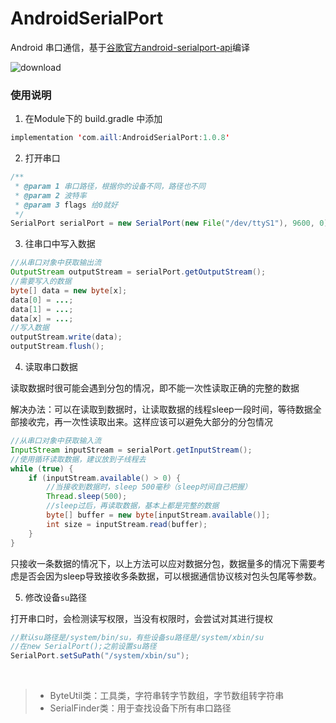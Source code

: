 # AndroidSerialPort
Android 串口通信，基于[谷歌官方android-serialport-api](https://github.com/cepr/android-serialport-api)编译

![download](https://api.bintray.com/packages/aill/IOTMaven/AndroidSerialPort/images/download.svg)

### 使用说明

1. 在Module下的 build.gradle 中添加

```java
implementation 'com.aill:AndroidSerialPort:1.0.8'
```
2. 打开串口

```java
/**
 * @param 1 串口路径，根据你的设备不同，路径也不同
 * @param 2 波特率
 * @param 3 flags 给0就好
 */
SerialPort serialPort = new SerialPort(new File("/dev/ttyS1"), 9600, 0);
```
3. 往串口中写入数据

```java
//从串口对象中获取输出流
OutputStream outputStream = serialPort.getOutputStream();
//需要写入的数据
byte[] data = new byte[x];
data[0] = ...;
data[1] = ...;
data[x] = ...;
//写入数据
outputStream.write(data);
outputStream.flush();
```
4. 读取串口数据

读取数据时很可能会遇到分包的情况，即不能一次性读取正确的完整的数据

解决办法：可以在读取到数据时，让读取数据的线程sleep一段时间，等待数据全部接收完，再一次性读取出来。这样应该可以避免大部分的分包情况

```java
//从串口对象中获取输入流
InputStream inputStream = serialPort.getInputStream();
//使用循环读取数据，建议放到子线程去
while (true) {
    if (inputStream.available() > 0) {
        //当接收到数据时，sleep 500毫秒（sleep时间自己把握）
        Thread.sleep(500);
        //sleep过后，再读取数据，基本上都是完整的数据
        byte[] buffer = new byte[inputStream.available()];
        int size = inputStream.read(buffer);
    }
}
```

只接收一条数据的情况下，以上方法可以应对数据分包，数据量多的情况下需要考虑是否会因为sleep导致接收多条数据，可以根据通信协议核对包头包尾等参数。

5. 修改设备```su```路径

打开串口时，会检测读写权限，当没有权限时，会尝试对其进行提权

```java
//默认su路径是/system/bin/su，有些设备su路径是/system/xbin/su
//在new SerialPort();之前设置su路径
SerialPort.setSuPath("/system/xbin/su");
```

<br>

>- ByteUtil类：工具类，字符串转字节数组，字节数组转字符串
>- SerialFinder类：用于查找设备下所有串口路径
